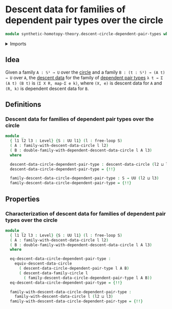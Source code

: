 # Descent data for families of dependent pair types over the circle

```agda
module synthetic-homotopy-theory.descent-circle-dependent-pair-types where
```

<details><summary>Imports</summary>

```agda
open import foundation.dependent-pair-types
open import foundation.equality-dependent-pair-types
open import foundation.functoriality-dependent-pair-types
open import foundation.identity-types
open import foundation.universe-levels

open import synthetic-homotopy-theory.dependent-descent-circle
open import synthetic-homotopy-theory.descent-circle
open import synthetic-homotopy-theory.free-loops
```

</details>

## Idea

Given a family `A : 𝕊¹ → U` over the
[circle](synthetic-homotopy-theory.circle.md) and a family
`B : (t : 𝕊¹) → (A t) → U` over `A`, the
[descent data](synthetic-homotopy-theory.descent-circle.md) for the family of
[dependent pair types](foundation.dependent-pair-types.md) `λ t → Σ (A t) (B t)`
is `(Σ X R, map-Σ e k)`, where `(X, e)` is descent data for `A` and `(R, k)` is
dependent descent data for `B`.

## Definitions

### Descent data for families of dependent pair types over the circle

```agda
module _
  { l1 l2 l3 : Level} {S : UU l1} (l : free-loop S)
  ( A : family-with-descent-data-circle l l2)
  ( B : double-family-with-dependent-descent-data-circle l A l3)
  where

  descent-data-circle-dependent-pair-type : descent-data-circle (l2 ⊔ l3)
  descent-data-circle-dependent-pair-type = {!!}

  family-descent-data-circle-dependent-pair-type : S → UU (l2 ⊔ l3)
  family-descent-data-circle-dependent-pair-type = {!!}
```

## Properties

### Characterization of descent data for families of dependent pair types over the circle

```agda
module _
  { l1 l2 l3 : Level} {S : UU l1} (l : free-loop S)
  ( A : family-with-descent-data-circle l l2)
  ( B : double-family-with-dependent-descent-data-circle l A l3)
  where

  eq-descent-data-circle-dependent-pair-type :
    equiv-descent-data-circle
      ( descent-data-circle-dependent-pair-type l A B)
      ( descent-data-family-circle l
        ( family-descent-data-circle-dependent-pair-type l A B))
  eq-descent-data-circle-dependent-pair-type = {!!}

  family-with-descent-data-circle-dependent-pair-type :
    family-with-descent-data-circle l (l2 ⊔ l3)
  family-with-descent-data-circle-dependent-pair-type = {!!}
```
